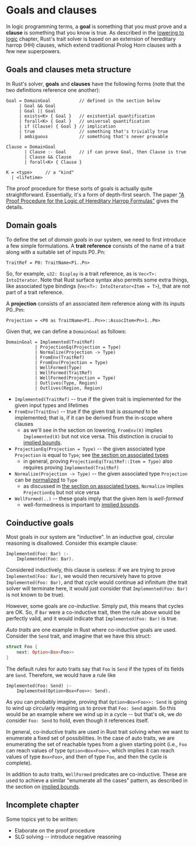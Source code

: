 # Goals and clauses

In logic programming terms, a **goal** is something that you must
prove and a **clause** is something that you know is true. As
described in the [lowering to logic](./traits-lowering-to-logic.html)
chapter, Rust's trait solver is based on an extension of hereditary
harrop (HH) clauses, which extend traditional Prolog Horn clauses with
a few new superpowers.

## Goals and clauses meta structure

In Rust's solver, **goals** and **clauses** have the following forms
(note that the two definitions reference one another):

    Goal = DomainGoal           // defined in the section below
         | Goal && Goal
         | Goal || Goal
         | exists<K> { Goal }   // existential quantification
         | forall<K> { Goal }   // universal quantification 
         | if (Clause) { Goal } // implication
         | true                 // something that's trivially true 
         | ambiguous            // something that's never provable

    Clause = DomainGoal
           | Clause :- Goal     // if can prove Goal, then Clause is true
           | Clause && Clause
           | forall<K> { Clause }
    
    K = <type>     // a "kind"
      | <lifetime>

The proof procedure for these sorts of goals is actually quite
straightforward.  Essentially, it's a form of depth-first search. The
paper
["A Proof Procedure for the Logic of Hereditary Harrop Formulas"][pphhf]
gives the details.

[pphhf]: ./traits-bibliography.html#pphhf

<a name="domain-goals">

## Domain goals

<a name=trait-ref>

To define the set of *domain goals* in our system, we need to first
introduce a few simple formulations. A **trait reference** consists of
the name of a trait along with a suitable set of inputs P0..Pn:

    TraitRef = P0: TraitName<P1..Pn>
    
So, for example, `u32: Display` is a trait reference, as is `Vec<T>:
IntoIterator`. Note that Rust surface syntax also permits some extra
things, like associated type bindings (`Vec<T>: IntoIterator<Item =
T>`), that are not part of a trait reference.

<a name=projection>

A **projection** consists of an associated item reference along with
its inputs P0..Pm:

    Projection = <P0 as TraitName<P1..Pn>>::AssocItem<Pn+1..Pm>

Given that, we can define a `DomainGoal` as follows:

    DomainGoal = Implemented(TraitRef)
               | ProjectionEq(Projection = Type)
               | Normalize(Projection -> Type)
               | FromEnv(TraitRef)
               | FromEnv(Projection = Type)
               | WellFormed(Type)
               | WellFormed(TraitRef)
               | WellFormed(Projection = Type)
               | Outlives(Type, Region)
               | Outlives(Region, Region)

- `Implemented(TraitRef)` -- true if the given trait is
  implemented for the given input types and lifetimes
- `FromEnv(TraitEnv)` -- true if the given trait is *assumed* to be implemented;
  that is, if it can be derived from the in-scope where clauses
  - as we'll see in the section on lowering, `FromEnv(X)` implies
    `Implemented(X)` but not vice versa. This distinction is crucial
    to [implied bounds].
- `ProjectionEq(Projection = Type)` -- the given associated type `Projection` is equal
  to `Type`; see [the section on associated types](./traits-associated-types.html)
  - in general, proving `ProjectionEq(TraitRef::Item = Type)` also
    requires proving `Implemented(TraitRef)`
- `Normalize(Projection -> Type)` -- the given associated type `Projection` can be [normalized][n]
  to `Type`
  - as discussed in [the section on associated types](./traits-associated-types.html),
    `Normalize` implies `ProjectionEq` but not vice versa
- `WellFormed(..)` -- these goals imply that the given item is
  *well-formed*
  - well-formedness is important to [implied bounds].

[n]: ./traits-associated-types.html#normalize

<a name=coinductive>

## Coinductive goals

Most goals in our system are "inductive". In an inductive goal,
circular reasoning is disallowed. Consider this example clause:

    Implemented(Foo: Bar) :-
        Implemented(Foo: Bar).
        
Considered inductively, this clause is useless: if we are trying to
prove `Implemented(Foo: Bar)`, we would then recursively have to prove
`Implemented(Foo: Bar)`, and that cycle would continue ad infinitum
(the trait solver will terminate here, it would just consider that
`Implemented(Foo: Bar)` is not known to be true).

However, some goals are *co-inductive*. Simply put, this means that
cycles are OK. So, if `Bar` were a co-inductive trait, then the rule
above would be perfectly valid, and it would indicate that
`Implemented(Foo: Bar)` is true.

*Auto traits* are one example in Rust where co-inductive goals are used.
Consider the `Send` trait, and imagine that we have this struct:

```rust
struct Foo {
    next: Option<Box<Foo>>
}
```

The default rules for auto traits say that `Foo` is `Send` if the
types of its fields are `Send`. Therefore, we would have a rule like

    Implemented(Foo: Send) :-
        Implemented(Option<Box<Foo>>: Send).

As you can probably imagine, proving that `Option<Box<Foo>>: Send` is
going to wind up circularly requiring us to prove that `Foo: Send`
again. So this would be an example where we wind up in a cycle -- but
that's ok, we *do* consider `Foo: Send` to hold, even though it
references itself.

In general, co-inductive traits are used in Rust trait solving when we
want to enumerate a fixed set of possibilities. In the case of auto
traits, we are enumerating the set of reachable types from a given
starting point (i.e., `Foo` can reach values of type
`Option<Box<Foo>>`, which implies it can reach values of type
`Box<Foo>`, and then of type `Foo`, and then the cycle is complete).

In addition to auto traits, `WellFormed` predicates are co-inductive.
These are used to achieve a similar "enumerate all the cases" pattern,
as described in the section on [implied bounds].

[implied bounds]: ./traits-lowering-rules.html#implied-bounds

## Incomplete chapter

Some topics yet to be written:

- Elaborate on the proof procedure
- SLG solving -- introduce negative reasoning
